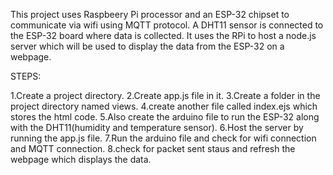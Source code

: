 This project uses Raspbeery Pi processor and an ESP-32 chipset to communicate via wifi using MQTT protocol.
A DHT11 sensor is connected to the ESP-32 board where data is collected.
It uses the RPi to host a node.js server which will be used to display the data from the ESP-32 on a webpage.

STEPS:

1.Create a project directory.
2.Create app.js file in it.
3.Create a folder in the project directory named views.
4.create another file called index.ejs which stores the html code.
5.Also create the arduino file to run the ESP-32 along with the DHT11(humidity and temperature sensor).
6.Host the server by running the app.js file.
7.Run the arduino file and check for wifi connection and MQTT connection.
8.check for packet sent staus and refresh the webpage which displays the data.
